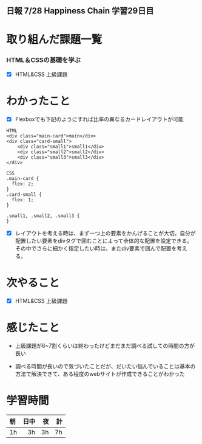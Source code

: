 ## 日報 7/28 Happiness Chain 学習29日目

# 取り組んだ課題一覧 
### HTML＆CSSの基礎を学ぶ
- [x] HTML&CSS 上級課題 
   
# わかったこと
- [x] Flexboxでも下記のようにすれば比率の異なるカードレイアウトが可能
```
HTML
<div class="main-card">main</div>
<div class="card-small">
    <div class="small1">small1</div>
    <div class="small2">small2</div>
    <div class="small3">small3</div>
</div>

CSS
.main-card {
  flex: 2;
}
.card-small {
  flex: 1;
}

.small1, .small2, .small3 {
}

```

- [x] レイアウトを考える時は、まず一つ上の要素をかんげることが大切。自分が配置したい要素をdivタグで囲むことによって全体的な配置を設定できる。
      その中でさらに細かく指定したい時は、またdiv要素で囲んで配置を考える。
 
# 次やること
- [x] HTML&CSS 上級課題

      
# 感じたこと

+ 上級課題が6~7割くらいは終わったけどまだまだ調べる試しての時間の方が長い
  
+ 調べる時間が長いので気づいたことだが、だいたい悩んでいることは基本の方法で解決できて、ある程度のwebサイトが作成できることがわかった

  
# 学習時間

| 朝           | 日中          | 夜              | 計              |
| :----------|------------:|-------------:|-------------:|
| 1h           | 3h            | 3h              |  7h            |
